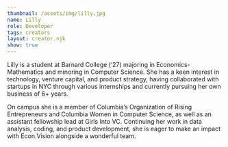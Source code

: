 ```yaml
---
thumbnail: /assets/img/lilly.jpg
name: Lilly
role: Developer
tags: creators
layout: creator.njk
show: true
---
```

Lilly is a student at Barnard College (’27) majoring in Economics-Mathematics and minoring in Computer Science. She has a keen interest in technology, venture capital, and product strategy, having collaborated with startups in NYC through various internships and currently pursuing her own business of 6+ years.

On campus she is a member of Columbia’s Organization of Rising Entrepreneurs and Columbia Women in Computer Science, as well as an assistant fellowship lead at Girls Into VC. Continuing her work in data analysis, coding, and product development, she is eager to make an impact with Econ.Vision alongside a wonderful team.
